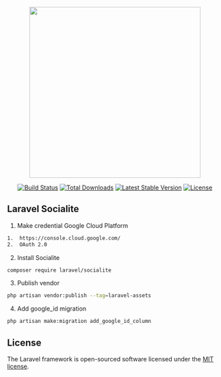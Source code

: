 <p align="center"><a href="https://laravel.com" target="_blank"><img src="https://raw.githubusercontent.com/laravel/art/master/logo-lockup/5%20SVG/2%20CMYK/1%20Full%20Color/laravel-logolockup-cmyk-red.svg" width="400"></a></p>

<p align="center">
<a href="https://travis-ci.org/laravel/framework"><img src="https://travis-ci.org/laravel/framework.svg" alt="Build Status"></a>
<a href="https://packagist.org/packages/laravel/framework"><img src="https://img.shields.io/packagist/dt/laravel/framework" alt="Total Downloads"></a>
<a href="https://packagist.org/packages/laravel/framework"><img src="https://img.shields.io/packagist/v/laravel/framework" alt="Latest Stable Version"></a>
<a href="https://packagist.org/packages/laravel/framework"><img src="https://img.shields.io/packagist/l/laravel/framework" alt="License"></a>
</p>

## Laravel Socialite

1.  Make credential Google Cloud Platform
```sh
1.  https://console.cloud.google.com/
2.  OAuth 2.0
```
2.  Install Socialite
```sh
composer require laravel/socialite
```
3.  Publish vendor
```sh
php artisan vendor:publish --tag=laravel-assets
```
4.  Add google_id migration
```sh
php artisan make:migration add_google_id_column
```
## License

The Laravel framework is open-sourced software licensed under the [MIT license](https://opensource.org/licenses/MIT).
